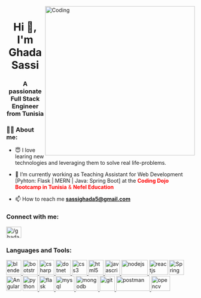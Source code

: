 <img align="right" alt="Coding" width="400" src="https://user-images.githubusercontent.com/59734313/157189039-c09b3e38-9f42-42c0-ab54-14f1574190a7.gif">

<h1 align="center">Hi 👋, I'm Ghada Sassi</h1>
<h3 align="center">A passionate Full Stack Engineer from Tunisia</h3>

<h3>👩‍💻 About me:</h3>

- 😇 I love learing new technologies and leveraging them to solve real life-problems.

- 🌱 I’m currently working as Teaching Assistant for Web Development [Pyhton: Flask | MERN | Java: Spring Boot] at the <span style="color: red;"> **Coding Dojo Bootcamp in Tunisia**<span> &  <span style="color: red;"> **Nefel Education**<span>

- 📫 How to reach me **sassighada5@gmail.com**

<h3 align="left">Connect with me:</h3>
<p align="left">
<a href="https://tn.linkedin.com/in/ghada-sassi" target="blank"><img align="center" src="https://raw.githubusercontent.com/rahuldkjain/github-profile-readme-generator/master/src/images/icons/Social/linked-in-alt.svg" alt="/ghada-sassi/" height="30" width="40" /></a>
</p>

<h3 align="left">Languages and Tools:</h3>
<p align="left"> 
  <a href="https://www.blender.org/" target="_blank" rel="noreferrer"> <img src="https://upload.wikimedia.org/wikipedia/commons/thumb/0/0c/Blender_logo_no_text.svg/2503px-Blender_logo_no_text.svg.png" alt="blender" width="40" height="40"/> </a> 
  <a href="https://getbootstrap.com" target="_blank" rel="noreferrer"> <img src="https://cdn-icons-png.flaticon.com/512/5968/5968672.png" alt="bootstrap" width="40" height="40"/> </a> 
  <a href="https://www.w3schools.com/cs/" target="_blank" rel="noreferrer"> <img src="https://upload.wikimedia.org/wikipedia/commons/4/4f/Csharp_Logo.png" alt="csharp" width="40" height="40"/> </a> 
  <a href="https://dotnet.microsoft.com/" target="_blank" rel="noreferrer"> <img src="https://cdn.iconscout.com/icon/free/png-256/free-microsoft-dotnet-logo-icon-download-in-svg-png-gif-file-formats--wordmark-dot-net-programming-langugae-freebies-pack-logos-icons-1175177.png" alt="dotnet" width="40" height="40"/> </a> 
  <a href="https://www.w3schools.com/css/" target="_blank" rel="noreferrer"> <img src="https://img.icons8.com/fluent/200/css3.png" alt="css3" width="40" height="40"/> </a>  
  <a href="https://www.w3.org/html/" target="_blank" rel="noreferrer"> <img src="https://upload.wikimedia.org/wikipedia/commons/thumb/6/61/HTML5_logo_and_wordmark.svg/800px-HTML5_logo_and_wordmark.svg.png" alt="html5" width="40" height="40"/> </a> 
  <a href="https://developer.mozilla.org/en-US/docs/Web/JavaScript" target="_blank" rel="noreferrer"> <img src="https://upload.wikimedia.org/wikipedia/commons/6/6a/JavaScript-logo.png" alt="javascript" width="40" height="40"/> </a>
  <a href="https://nodejs.org" target="_blank" rel="noreferrer"> <img src="https://cdn.freebiesupply.com/logos/large/2x/nodejs-1-logo-png-transparent.png" alt="nodejs" width="70" height="40"/> </a>
  <a href="https://reactjs.org/" target="_blank" rel="noreferrer">  </a><img src="https://www.abrilliants.com/wp-content/uploads/2023/05/1631110818-logo-react-js.png" alt="reactjs" width="50" height="40"/>
  <a href="https://commons.wikimedia.org/wiki/File:Spring_Boot.svg#/media/File:Spring_Boot.svg"><img src="https://img.icons8.com/?size=512&id=90519&format=png" alt="Spring Boot" height="40" width="40"></a>
  <a href="https://commons.wikimedia.org/wiki/File:Angular_full_color_logo.svg#/media/Fichier:Angular_full_color_logo.svg"><img src="https://upload.wikimedia.org/wikipedia/commons/thumb/c/cf/Angular_full_color_logo.svg/2048px-Angular_full_color_logo.svg.png" alt="Angular full color logo.svg" height="40" width="40"></a>
  <a href="https://www.python.org" target="_blank" rel="noreferrer"> <img src="https://upload.wikimedia.org/wikipedia/commons/thumb/c/c3/Python-logo-notext.svg/1200px-Python-logo-notext.svg.png" alt="python" width="40" height="40"/> </a> 
  <a href="https://flask.palletsprojects.com/" target="_blank" rel="noreferrer"> <img src="https://static-00.iconduck.com/assets.00/flask-icon-797x1024-5a9evoph.png" alt="flask" width="40" height="40"/> </a> 
  <a href="https://www.mysql.com/" target="_blank" rel="noreferrer"> <img src="https://upload.wikimedia.org/wikipedia/labs/8/8e/Mysql_logo.png" alt="mysql" width="50" height="40"/> </a> 
  <a href="https://www.mongodb.com/" target="_blank" rel="noreferrer"> <img src="https://iconape.com/wp-content/png_logo_vector/mongodb.png" alt="mongodb" width="60" height="40"/> </a> 
  <a href="https://git-scm.com/" target="_blank" rel="noreferrer"> <img src="https://static-00.iconduck.com/assets.00/git-icon-2048x2048-juzdf1l5.png" alt="git" width="40" height="40"/> </a> 
  <a href="https://postman.com" target="_blank" rel="noreferrer"> <img src="https://upload.wikimedia.org/wikipedia/commons/c/c2/Postman_%28software%29.png" alt="postman" width="90" height="40"/> </a> 
  <a href="https://opencv.org/" target="_blank" rel="noreferrer"> <img src="https://upload.wikimedia.org/wikipedia/commons/thumb/5/53/OpenCV_Logo_with_text.png/487px-OpenCV_Logo_with_text.png" alt="opencv" width="50" height="40"/> </a> 
</p>

